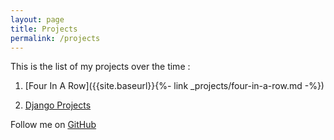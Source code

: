 ```yaml
---
layout: page
title: Projects
permalink: /projects
---
```

<style>
    #window-right {
    background: #ffe8e8;
}
</style>
  
This is the list of my projects over the time :  
  
1. [Four In A Row]({{site.baseurl}}{%- link _projects/four-in-a-row.md -%})  

2. [Django Projects](https://github.com/niananto/django_projects)  

Follow me on [GitHub](https://github.com/niananto)
